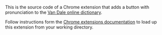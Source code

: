 This is the source code of a Chrome extension that adds a button with pronunciation to the [Van Dale online dictionary](https://www.vandale.nl/zoeken/zoeken.do).

Follow instructions form the [Chrome extensions documentation][1] to load up this extension from your working directory.

[1]: https://developer.chrome.com/extensions/getstarted#unpacked
